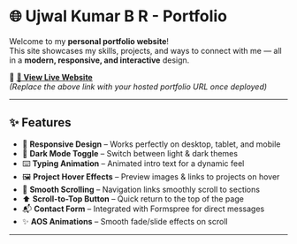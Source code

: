 # 🌐 Ujwal Kumar B R - Portfolio

Welcome to my **personal portfolio website**!  
This site showcases my skills, projects, and ways to connect with me — all in a **modern, responsive, and interactive** design.  

🚀 **[🔗 View Live Website](YOUR_WEBSITE_LINK_HERE)**  
*(Replace the above link with your hosted portfolio URL once deployed)*  

---

## ✨ Features

- 🎨 **Responsive Design** – Works perfectly on desktop, tablet, and mobile  
- 🌙 **Dark Mode Toggle** – Switch between light & dark themes  
- ⌨️ **Typing Animation** – Animated intro text for a dynamic feel  
- 🖼️ **Project Hover Effects** – Preview images & links to projects on hover  
- 🎯 **Smooth Scrolling** – Navigation links smoothly scroll to sections  
- ⬆️ **Scroll-to-Top Button** – Quick return to the top of the page  
- 📬 **Contact Form** – Integrated with Formspree for direct messages  
- ✨ **AOS Animations** – Smooth fade/slide effects on scroll  

---
